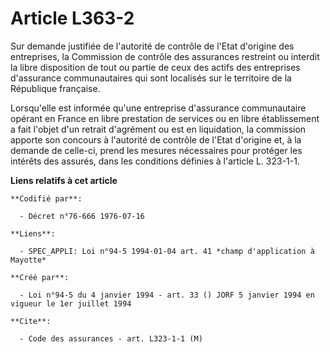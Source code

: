 # Article L363-2

Sur demande justifiée de l'autorité de contrôle de l'Etat d'origine des entreprises, la Commission de contrôle des assurances
restreint ou interdit la libre disposition de tout ou partie de ceux des actifs des entreprises d'assurance communautaires
qui sont localisés sur le territoire de la République française.

Lorsqu'elle est informée qu'une entreprise d'assurance communautaire opérant en France en libre prestation de services ou en
libre établissement a fait l'objet d'un retrait d'agrément ou est en liquidation, la commission apporte son concours à
l'autorité de contrôle de l'Etat d'origine et, à la demande de celle-ci, prend les mesures nécessaires pour protéger les
intérêts des assurés, dans les conditions définies à l'article L. 323-1-1.

**Liens relatifs à cet article**

	**Codifié par**:

	  - Décret n°76-666 1976-07-16

	**Liens**:

	  - SPEC_APPLI: Loi n°94-5 1994-01-04 art. 41 *champ d'application à Mayotte*

	**Créé par**:

	  - Loi n°94-5 du 4 janvier 1994 - art. 33 () JORF 5 janvier 1994 en vigueur le 1er juillet 1994

	**Cite**:

	  - Code des assurances - art. L323-1-1 (M)
